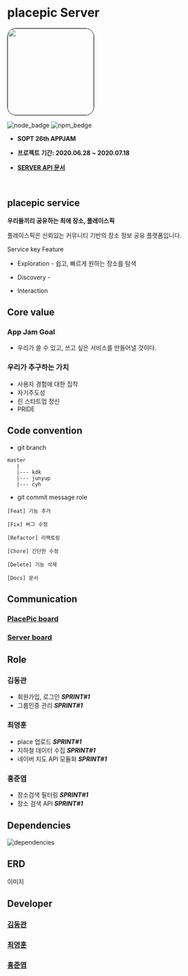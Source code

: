 
# placepic Server
<img style="border: 1px solid black !important; border-radius:20px;" src="https://avatars2.githubusercontent.com/u/67547341?s=200&v=4" width="200px" />


![node_badge](https://img.shields.io/badge/node-%3E%3D%208.0.0-green)
![npm_bedge](https://img.shields.io/badge/npm-v6.10.1-blue)

* <b> SOPT 26th APPJAM
    
* 프로젝트 기간: 2020.06.28 ~ 2020.07.18

* [SERVER API 문서](https://github.com/placepic/placepic_server/wiki)</b>

<br>


## placepic service

 <b>우리들끼리 공유하는 최애 장소, 플레이스픽 </b>

 플레이스픽은 신뢰있는 커뮤니티 기반의 장소 정보 공유 플랫폼입니다. 

 Service key Feature
  * Exploration - 쉽고, 빠르게 원하는 장소를 탐색

  * Discovery -  

  * Interaction 


## Core value

### App Jam Goal
* 우리가 쓸 수 있고, 쓰고 싶은 서비스를 만들어낼 것이다.

### 우리가 추구하는 가치
* 사용자 경험에 대한 집착 
* 자기주도성
* 린 스타트업 정신
* PRIDE

## Code convention
 
* git branch

```
master
   |
   |--- kdk
   |--- junyup
   |--- cyh
```

* git commit message role
```
[Feat] 기능 추가

[Fix] 버그 수정

[Refactor] 리팩토링

[Chore] 간단한 수정

[Delete] 기능 삭제

[Docs] 문서
```

## Communication

### [PlacePic board](https://github.com/orgs/placepic/projects/1)

### [Server board](https://github.com/placepic/placepic_server/projects/1)

## Role
 
 ### 김동관 
 - 회원가입, 로그인  ***SPRINT#1***
 - 그룹인증 관리  ***SPRINT#1***
 ### 최영훈
 - place 업로드 ***SPRINT#1***
 - 지하철 데이터 수집 ***SPRINT#1***
 - 네이버 지도 API 모듈화 ***SPRINT#1***
 ### 홍준엽
 - 장소검색 필터링 ***SPRINT#1***
 - 장소 검색 API ***SPRINT#1***


## Dependencies

![dependencies](https://github.com/placepic/placepic_server/blob/master/public/images/dependencies.png?raw=true)

## ERD
이미지

## Developer

### **[김동관](https://github.com/dk-master)**

### **[최영훈](https://github.com/dudgns3tp)**

### **[홍준엽](https://github.com/junyup0319)**
